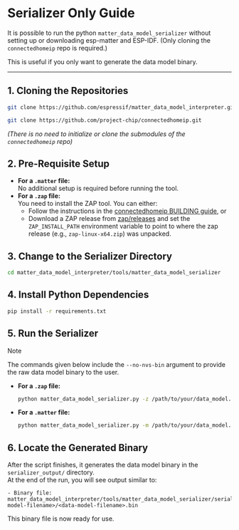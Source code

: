 # Serializer Only Guide

It is possible to run the python `matter_data_model_serializer` without setting up or downloading esp-matter and ESP-IDF. (Only cloning the `connectedhomeip` repo is required.)

This is useful if you only want to generate the data model binary.

---

## 1. Cloning the Repositories

```bash
git clone https://github.com/espressif/matter_data_model_interpreter.git
```

```bash
git clone https://github.com/project-chip/connectedhomeip.git
```

*(There is no need to initialize or clone the submodules of the `connectedhomeip` repo)*

## 2. Pre-Requisite Setup

- **For a `.matter` file:**  
  No additional setup is required before running the tool.
- **For a `.zap` file:**  
  You need to install the ZAP tool. You can either:
  - Follow the instructions in the [connectedhomeip BUILDING guide](https://github.com/project-chip/connectedhomeip/blob/master/docs/guides/BUILDING.md#installing-zap-tool), or
  - Download a ZAP release from [zap/releases](https://github.com/project-chip/zap/releases) and set the `ZAP_INSTALL_PATH` environment variable to point to where the zap release (e.g., `zap-linux-x64.zip`) was unpacked.

## 3. Change to the Serializer Directory

```bash
cd matter_data_model_interpreter/tools/matter_data_model_serializer
```

## 4. Install Python Dependencies

```bash
pip install -r requirements.txt
```

## 5. Run the Serializer

> [!NOTE]
> The commands given below include the `--no-nvs-bin` argument to provide the raw data model binary to the user.

- **For a `.zap` file:**

  ```bash
  python matter_data_model_serializer.py -z /path/to/your/data_model.zap --chip-sdk-path /path/to/cloned/connectedhomeip --no-nvs-bin
  ```

- **For a `.matter` file:**

  ```bash
  python matter_data_model_serializer.py -m /path/to/your/data_model.matter --chip-sdk-path /path/to/cloned/connectedhomeip --no-nvs-bin
  ```

## 6. Locate the Generated Binary

After the script finishes, it generates the data model binary in the `serializer_output/` directory.  
At the end of the run, you will see output similar to:

```
- Binary file: matter_data_model_interpreter/tools/matter_data_model_serializer/serializer_output/<data-model-filename>/<data-model-filename>.bin
```

This binary file is now ready for use.
